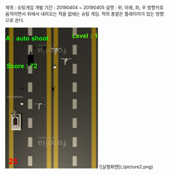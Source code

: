 제목 : 슈팅게임
개발 기간 : 20190404 ~ 20190405
설명 : 위, 아래, 좌, 우 방향키로 움직이면서 위에서 내려오는 적을 없애는 슈팅 게임. 적의 총알은 플레이어가 있는 방향으로 쏜다.

![실행화면](./picture.png)
![실행화면[(./picture2.png)
